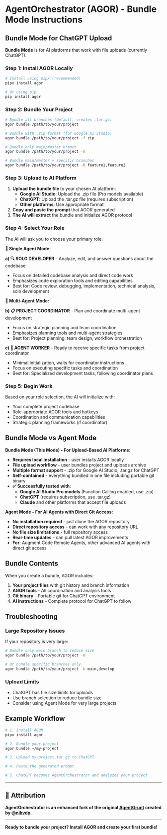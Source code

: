 # AgentOrchestrator (AGOR) - Bundle Mode Instructions

## Bundle Mode for ChatGPT Upload

**Bundle Mode** is for AI platforms that work with file uploads (currently ChatGPT).

### Step 1: Install AGOR Locally

```bash
# Install using pipx (recommended)
pipx install agor

# Or using pip
pip install agor
```

### Step 2: Bundle Your Project

```bash
# Bundle all branches (default, creates .tar.gz)
agor bundle /path/to/your/project

# Bundle with .zip format (for Google AI Studio)
agor bundle /path/to/your/project -f zip

# Bundle only main/master branch
agor bundle /path/to/your/project -m

# Bundle main/master + specific branches
agor bundle /path/to/your/project -b feature1,feature2


```

### Step 3: Upload to AI Platform

1. **Upload the bundle file** to your chosen AI platform:
   - **Google AI Studio**: Upload the .zip file (Pro models available)
   - **ChatGPT**: Upload the .tar.gz file (requires subscription)
   - **Other platforms**: Use appropriate format
2. **Copy and paste the prompt** that AGOR generated
3. **The AI will extract** the bundle and initialize AGOR protocol

### Step 4: Select Your Role

The AI will ask you to choose your primary role:

**🔹 Single Agent Mode:**

**a) 🔍 SOLO DEVELOPER** - Analyze, edit, and answer questions about the codebase

- Focus on detailed codebase analysis and direct code work
- Emphasizes code exploration tools and editing capabilities
- Best for: Code review, debugging, implementation, technical analysis, solo development

**🔹 Multi-Agent Mode:**

**b) 📋 PROJECT COORDINATOR** - Plan and coordinate multi-agent development

- Focus on strategic planning and team coordination
- Emphasizes planning tools and multi-agent strategies
- Best for: Project planning, team design, workflow orchestration

**c) 🤖 AGENT WORKER** - Ready to receive specific tasks from project coordinator

- Minimal initialization, waits for coordinator instructions
- Focus on executing specific tasks and coordination
- Best for: Specialized development tasks, following coordinator plans

### Step 5: Begin Work

Based on your role selection, the AI will initialize with:

- Your complete project codebase
- Role-appropriate AGOR tools and hotkeys
- Coordination and communication capabilities
- Strategic planning frameworks (if coordinator)

## Bundle Mode vs Agent Mode

**Bundle Mode (This Mode) - For Upload-Based AI Platforms:**

- **Requires local installation** - user installs AGOR locally
- **File upload workflow** - user bundles project and uploads archive
- **Multiple format support** - .zip for Google AI Studio, .tar.gz for ChatGPT
- **Self-contained** - everything bundled in one file including portable git binary
- **✅ Successfully tested with**:
  - **Google AI Studio Pro models** (Function Calling enabled, use .zip)
  - **ChatGPT** (requires subscription, use .tar.gz)
  - **Claude** and other platforms that accept file uploads

**Agent Mode - For AI Agents with Direct Git Access:**

- **No installation required** - just clone the AGOR repository
- **Direct repository access** - can work with any repository URL
- **No file size limitations** - full repository access
- **Real-time updates** - can pull latest AGOR improvements
- **For**: Augment Code Remote Agents, other advanced AI agents with direct git access

## Bundle Contents

When you create a bundle, AGOR includes:

1. **Your project files** with git history and branch information
2. **AGOR tools** - All coordination and analysis tools
3. **Git binary** - Portable git for ChatGPT environment
4. **AI instructions** - Complete protocol for ChatGPT to follow

## Troubleshooting

### Large Repository Issues

If your repository is very large:

```bash
# Bundle only main branch to reduce size
agor bundle /path/to/your/project -m

# Or bundle specific branches only
agor bundle /path/to/your/project -b main,develop
```

### Upload Limits

- ChatGPT has file size limits for uploads
- Use branch selection to reduce bundle size
- Consider using Agent Mode for very large projects

## Example Workflow

```bash
# 1. Install AGOR
pipx install agor

# 2. Bundle your project
agor bundle ~/my-project

# 3. Upload my-project.tar.gz to ChatGPT

# 4. Paste the generated prompt

# 5. ChatGPT becomes AgentOrchestrator and analyzes your project
```



---

## 🙏 Attribution

**AgentOrchestrator is an enhanced fork of the original [AgentGrunt](https://github.com/nikvdp/agentgrunt) created by [@nikvdp](https://github.com/nikvdp).**

---

**Ready to bundle your project? Install AGOR and create your first bundle!**

